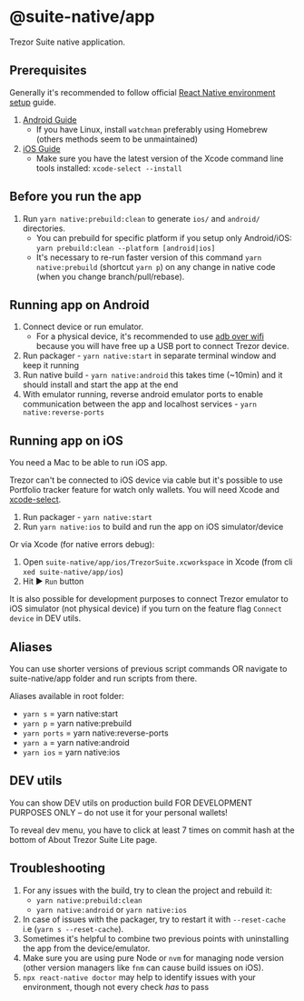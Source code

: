 # @suite-native/app

Trezor Suite native application.

## Prerequisites

Generally it's recommended to follow official [React Native environment setup](https://reactnative.dev/docs/set-up-your-environment) guide.

1. [Android Guide](https://reactnative.dev/docs/set-up-your-environment?os=macos&platform=android)
    - If you have Linux, install `watchman` preferably using Homebrew (others methods seem to be unmaintained)
2. [iOS Guide](https://reactnative.dev/docs/set-up-your-environment?os=macos&platform=ios)
    - Make sure you have the latest version of the Xcode command line tools installed: `xcode-select --install`

## Before you run the app

1. Run `yarn native:prebuild:clean` to generate `ios/` and `android/` directories.
    - You can prebuild for specific platform if you setup only Android/iOS: `yarn prebuild:clean --platform [android|ios]`
    - It's necessary to re-run faster version of this command `yarn native:prebuild` (shortcut `yarn p`) on any change in native code (when you change branch/pull/rebase).

## Running app on Android

1. Connect device or run emulator.
    - For a physical device, it's recommended to use [adb over wifi](https://developer.android.com/studio/command-line/adb#connect-to-a-device-over-wi-fi-android-11+) because you will have free up a USB port to connect Trezor device.
2. Run packager - `yarn native:start` in separate terminal window and keep it running
3. Run native build - `yarn native:android` this takes time (~10min) and it should install and start the app at the end
4. With emulator running, reverse android emulator ports to enable communication between the app and localhost services - `yarn native:reverse-ports`

## Running app on iOS

You need a Mac to be able to run iOS app.

Trezor can't be connected to iOS device via cable but it's possible to use Portfolio tracker feature for watch only wallets. You will need Xcode and [xcode-select](https://www.freecodecamp.org/news/install-xcode-command-line-tools/).

1. Run packager - `yarn native:start`
1. Run `yarn native:ios` to build and run the app on iOS simulator/device

Or via Xcode (for native errors debug):

1. Open `suite-native/app/ios/TrezorSuite.xcworkspace` in Xcode (from cli `xed suite-native/app/ios`)
1. Hit ▶️ `Run` button

It is also possible for development purposes to connect Trezor emulator to iOS simulator (not physical device) if you turn on the feature flag `Connect device` in DEV utils.

## Aliases

You can use shorter versions of previous script commands OR navigate to suite-native/app folder and run scripts from there.

Aliases available in root folder:

-   `yarn s` = yarn native:start
-   `yarn p` = yarn native:prebuild
-   `yarn ports` = yarn native:reverse-ports
-   `yarn a` = yarn native:android
-   `yarn ios` = yarn native:ios

## DEV utils

You can show DEV utils on production build FOR DEVELOPMENT PURPOSES ONLY – do not use it for your personal wallets!

To reveal dev menu, you have to click at least 7 times on commit hash at the bottom of About Trezor Suite Lite page.

## Troubleshooting

1. For any issues with the build, try to clean the project and rebuild it:
    - `yarn native:prebuild:clean`
    - `yarn native:android` or `yarn native:ios`
2. In case of issues with the packager, try to restart it with `--reset-cache` i.e (`yarn s --reset-cache`).
3. Sometimes it's helpful to combine two previous points with uninstalling the app from the device/emulator.
4. Make sure you are using pure Node or `nvm` for managing node version (other version managers like `fnm` can cause build issues on iOS).
5. `npx react-native doctor` may help to identify issues with your environment, though not every check _has_ to pass
